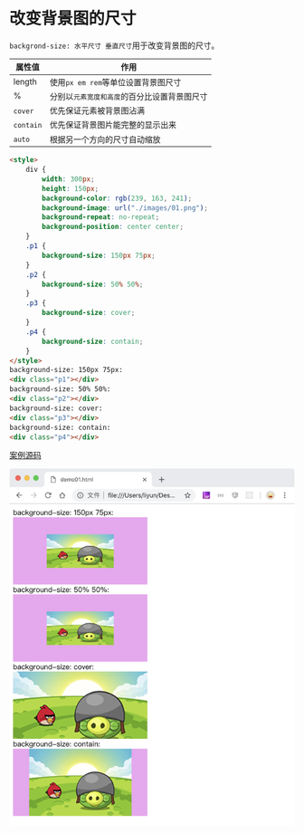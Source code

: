# 改变背景图的尺寸

`backgrond-size: 水平尺寸 垂直尺寸`用于改变背景图的尺寸。

| 属性值    | 作用                                         |
| --------- | -------------------------------------------- |
| length    | 使用`px em rem`等单位设置背景图尺寸          |
| %         | 分别以`元素宽度和高度`的百分比设置背景图尺寸 |
| `cover`   | 优先保证元素被背景图沾满                     |
| `contain` | 优先保证背景图片能完整的显示出来             |
| `auto`    | 根据另一个方向的尺寸自动缩放                 |

```html
<style>
    div {
        width: 300px;
        height: 150px;
        background-color: rgb(239, 163, 241);
        background-image: url("./images/01.png");
        background-repeat: no-repeat;
        background-position: center center;
    }
    .p1 {
        background-size: 150px 75px;
    }
    .p2 {
        background-size: 50% 50%;
    }
    .p3 {
        background-size: cover;
    }
    .p4 {
        background-size: contain;
    }
</style>
background-size: 150px 75px:
<div class="p1"></div>
background-size: 50% 50%:
<div class="p2"></div>
background-size: cover:
<div class="p3"></div>
background-size: contain:
<div class="p4"></div>
```

[案例源码](./demo/demo01.html)

![](./images/01.png)
